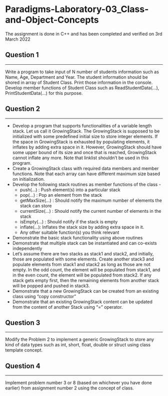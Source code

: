 # Paradigms-Laboratory-03_Class-and-Object-Concepts
The assignment is done in C++ and has been completed and verified on 3rd March 2022

## Question 1
--------------
Write a program to take input of N number of students information such as Name,
Age, Department and Year. The student information should be shored in array of
Student Class. Print those information in the console. Develop member functions
of Student Class such as ReadStudentData(...),
PrintStudentData(...) for this purpose.
## Question 2
--------------
* Develop a program that supports functionalities of a variable length stack. Let us
  call it GrowingStack. The GrowingStack is supposed to be initialized with some
  predefined initial size to store integer elements. If the space in GrowingStack is
  exhausted by populating elements, it inflates by adding extra space in
  it. However, GrowingStack should have some upper bound of its size and once that
  is reached, GrowingStack cannot inflate any more. Note that linklist shouldn’t be used
  in this program.
* Create a GrowingStack class with required data members and member functions. Note
  that each array can have different maximum size based on initialization.
* Develop the following stack routines as member functions of the class -
  - push(...) : Push element(s) into a particular stack
  - pop(...) : Pop an element from the stack
  - getMaxSize(...) : Should notify the maximum number of elements the
    stack can store
  - currentSize(...) : Should notify the current number of elements in the
    stack
  - isEmpty(...) : Should notify if the stack is empty
  - inflate(...): Inflates the stack size by adding extra space in it.
  - Any other suitable function(s) you think relevant
* Demonstrate the basic stack functionality using above routines
* Demonstrate that multiple stack can be instantiated and can co-exists independently
* Let’s assume there are two stacks as stack1 and stack2, and initially, those are populated
  with some elements. Create another stack3 and populate elements from stack1 and
  stack2 as long as those are not empty. In the odd count, the element will be populated
  from stack1, and in the even count, the element will be populated from stack2. If any
  stack gets empty first, then the remaining elements from another stack will be popped
  and pushed in stack3.
* Demonstrate that a new GrowingStack can be created from an existing class using
  “copy constructor”
* Demonstrate that an existing GrowingStack content can be updated from the content
  of another Stack using “=” operator.
## Question 3
-------------
Modify the Problem 2 to implement a generic GrowingStack to store any kind of data
types such as int, short, float, double or struct using class
template concept.
## Question 4
-------------
Implement problem number 3 or 8 (based on whichever you have done earlier) from
assignment number 2 using the concept of class.
